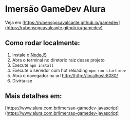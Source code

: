 # Imersão GameDev Alura

Veja em [https://rubenspgcavalcante.github.io/gamedev](https://rubenspgcavalcante.github.io/gamedev)

## Como rodar localmente:

1. Instale o [NodeJS](https://nodejs.org/en/download/)
2. Abra o terminal no diretorio raiz desse projeto
3. Execute `npm install`
4. Execute o servidor com hot reloading `npm run start:dev`
5. Abra o navegador na url [http://http://localhost:8080/](http://localhost:8080/)
6. Divirta-se

## Mais detalhes em:

[https://www.alura.com.br/imersao-gamedev-javascript](https://www.alura.com.br/imersao-gamedev-javascript)
